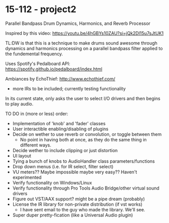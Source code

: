 # 15-112 - project2

Parallel Bandpass Drum Dynamics, Harmonics, and Reverb Processor

Inspired by this video: https://youtu.be/4hGBYs10ZAU?si=jQk2Dl15u7sJtUK1

TL:DW is that this is a technique to make drums sound awesome through dynamics and harmonics processing on a parallel bandpass filter applied to the fundemental frequency.

Uses Spotify's Pedalboard API: https://spotify.github.io/pedalboard/index.html

Ambiances by EchoThief: http://www.echothief.com/
- more IRs to be included; currently testing functionality

In its current state, only asks the user to select I/O drivers and then begins to play audio. 

TO DO in (more or less) order:
- Implementation of 'knob' and 'fader' classes
- User interactible enabling/disabling of plugins
- Decide on wether to use reverb or convolution, or toggle between them
    - No point in having both at once, as they do the same thing in different ways.
- Decide wether to include clipping or just distortion
- UI layout
- Tying a bunch of knobs to AudioHandler class parameters/functions
- Drop down menus (i.e. for IR select, filter select)
- VU meters?? Maybe impossible maybe very easy?? Haven't experimented
- Verify functionality on Windows/Linux
- Verify functionality through Pro Tools Audio Bridge/other virtual sound drivers
- Figure out VST/AAX support? might be a pipe dream (probably)
- License the IR library for non-private distribution (if vst works)
    - I have sent email to the guy who made the library. We'll see.
- Super duper pretty-fication (like a Universal Audio plugin)
